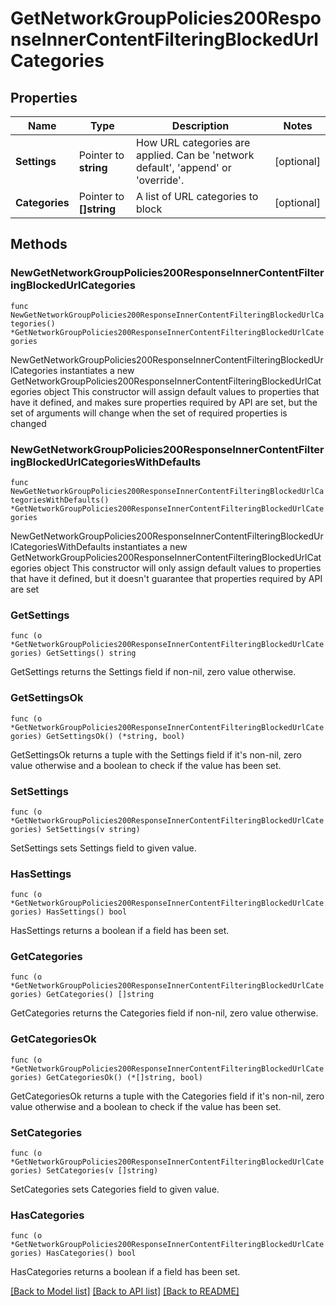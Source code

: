 # GetNetworkGroupPolicies200ResponseInnerContentFilteringBlockedUrlCategories

## Properties

Name | Type | Description | Notes
------------ | ------------- | ------------- | -------------
**Settings** | Pointer to **string** | How URL categories are applied. Can be &#39;network default&#39;, &#39;append&#39; or &#39;override&#39;. | [optional] 
**Categories** | Pointer to **[]string** | A list of URL categories to block | [optional] 

## Methods

### NewGetNetworkGroupPolicies200ResponseInnerContentFilteringBlockedUrlCategories

`func NewGetNetworkGroupPolicies200ResponseInnerContentFilteringBlockedUrlCategories() *GetNetworkGroupPolicies200ResponseInnerContentFilteringBlockedUrlCategories`

NewGetNetworkGroupPolicies200ResponseInnerContentFilteringBlockedUrlCategories instantiates a new GetNetworkGroupPolicies200ResponseInnerContentFilteringBlockedUrlCategories object
This constructor will assign default values to properties that have it defined,
and makes sure properties required by API are set, but the set of arguments
will change when the set of required properties is changed

### NewGetNetworkGroupPolicies200ResponseInnerContentFilteringBlockedUrlCategoriesWithDefaults

`func NewGetNetworkGroupPolicies200ResponseInnerContentFilteringBlockedUrlCategoriesWithDefaults() *GetNetworkGroupPolicies200ResponseInnerContentFilteringBlockedUrlCategories`

NewGetNetworkGroupPolicies200ResponseInnerContentFilteringBlockedUrlCategoriesWithDefaults instantiates a new GetNetworkGroupPolicies200ResponseInnerContentFilteringBlockedUrlCategories object
This constructor will only assign default values to properties that have it defined,
but it doesn't guarantee that properties required by API are set

### GetSettings

`func (o *GetNetworkGroupPolicies200ResponseInnerContentFilteringBlockedUrlCategories) GetSettings() string`

GetSettings returns the Settings field if non-nil, zero value otherwise.

### GetSettingsOk

`func (o *GetNetworkGroupPolicies200ResponseInnerContentFilteringBlockedUrlCategories) GetSettingsOk() (*string, bool)`

GetSettingsOk returns a tuple with the Settings field if it's non-nil, zero value otherwise
and a boolean to check if the value has been set.

### SetSettings

`func (o *GetNetworkGroupPolicies200ResponseInnerContentFilteringBlockedUrlCategories) SetSettings(v string)`

SetSettings sets Settings field to given value.

### HasSettings

`func (o *GetNetworkGroupPolicies200ResponseInnerContentFilteringBlockedUrlCategories) HasSettings() bool`

HasSettings returns a boolean if a field has been set.

### GetCategories

`func (o *GetNetworkGroupPolicies200ResponseInnerContentFilteringBlockedUrlCategories) GetCategories() []string`

GetCategories returns the Categories field if non-nil, zero value otherwise.

### GetCategoriesOk

`func (o *GetNetworkGroupPolicies200ResponseInnerContentFilteringBlockedUrlCategories) GetCategoriesOk() (*[]string, bool)`

GetCategoriesOk returns a tuple with the Categories field if it's non-nil, zero value otherwise
and a boolean to check if the value has been set.

### SetCategories

`func (o *GetNetworkGroupPolicies200ResponseInnerContentFilteringBlockedUrlCategories) SetCategories(v []string)`

SetCategories sets Categories field to given value.

### HasCategories

`func (o *GetNetworkGroupPolicies200ResponseInnerContentFilteringBlockedUrlCategories) HasCategories() bool`

HasCategories returns a boolean if a field has been set.


[[Back to Model list]](../README.md#documentation-for-models) [[Back to API list]](../README.md#documentation-for-api-endpoints) [[Back to README]](../README.md)


